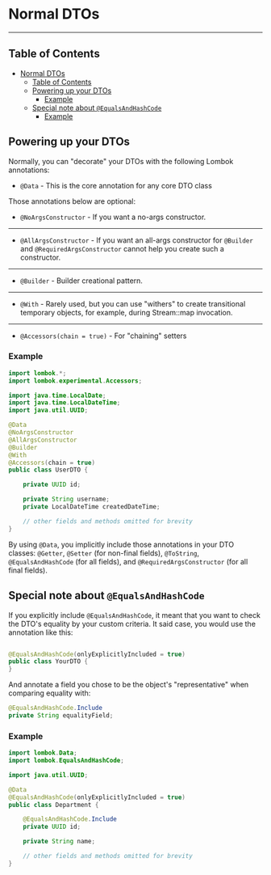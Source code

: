 # Normal DTOs

---

## Table of Contents

<!-- TOC -->
* [Normal DTOs](#normal-dtos)
  * [Table of Contents](#table-of-contents)
  * [Powering up your DTOs](#powering-up-your-dtos)
    * [Example](#example)
  * [Special note about `@EqualsAndHashCode`](#special-note-about-equalsandhashcode)
    * [Example](#example-1)
<!-- TOC -->

## Powering up your DTOs

Normally, you can "decorate" your DTOs with the following Lombok annotations:

* `@Data` - This is the core annotation for any core DTO class

Those annotations below are optional:

* `@NoArgsConstructor` - If you want a no-args constructor.

---

* `@AllArgsConstructor` - If you want an all-args constructor for `@Builder` and `@RequiredArgsConstructor` cannot help
  you create such a constructor.

---

* `@Builder` - Builder creational pattern.

---

* `@With` - Rarely used, but you can use "withers" to create transitional temporary objects, for example,
  during Stream::map invocation.

---

* `@Accessors(chain = true)` - For "chaining" setters

### Example

```java
import lombok.*;
import lombok.experimental.Accessors;

import java.time.LocalDate;
import java.time.LocalDateTime;
import java.util.UUID;

@Data
@NoArgsConstructor
@AllArgsConstructor
@Builder
@With
@Accessors(chain = true)
public class UserDTO {

    private UUID id;

    private String username;
    private LocalDateTime createdDateTime;

    // other fields and methods omitted for brevity
}
```

By using `@Data`, you implicitly include those annotations in your DTO classes: `@Getter`, `@Setter` (for non-final
fields), `@ToString`, `@EqualsAndHashCode` (for all fields), and `@RequiredArgsConstructor` (for all final fields).

## Special note about `@EqualsAndHashCode`

If you explicitly include `@EqualsAndHashCode`, it meant that you want to check the DTO's equality by your custom
criteria. It said case, you would use the annotation like this:

```java

@EqualsAndHashCode(onlyExplicitlyIncluded = true)
public class YourDTO {
}
```

And annotate a field you chose to be the object's "representative" when comparing equality with:

```java
@EqualsAndHashCode.Include
private String equalityField;
```

### Example

```java
import lombok.Data;
import lombok.EqualsAndHashCode;

import java.util.UUID;

@Data
@EqualsAndHashCode(onlyExplicitlyIncluded = true)
public class Department {

    @EqualsAndHashCode.Include
    private UUID id;

    private String name;

    // other fields and methods omitted for brevity
}
```